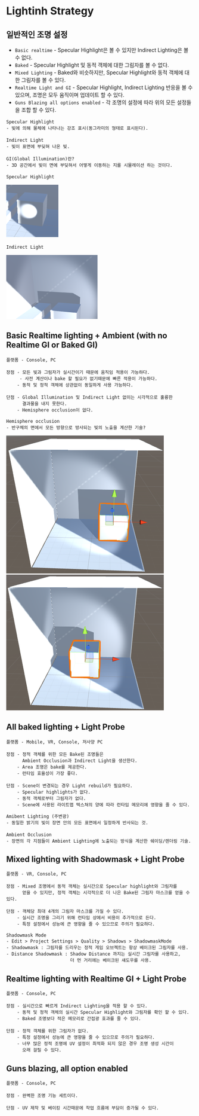 # Lightinh Strategy

## 일반적인 조명 설정
+ `Basic realtime` - Specular Highlight은 볼 수 있지만 Indirect Lighting은 볼 수 없다.
+ `Baked` - Specular Highlight 및 동적 객체에 대한 그림자를 볼 수 없다.
+ `Mixed Lighting` - Baked와 비슷하지만, Specular Highlight와 동적 객체에 대한 그림자를 볼 수 있다.
+ `Realtime Light and GI` - Specular Highlight, Indirect Lighting 반응을 볼 수 있으며, 조명은 모두 움직이며 업데이트 할 수 있다.
+ `Guns Blazing all options enabled` - 각 조명의 설정에 따라 위의 모든 설정들을 조합 할 수 있다. 

```
Specular Highlight
- 빛에 의해 물체에 나타나는 강조 표시(동그라미의 형태로 표시된다).

Indirect Light
- 빛이 표면에 부딪혀 나온 빛.

GI(Global Illumination)란?
- 3D 공간에서 빛이 면에 부딪혀서 어떻게 이동하는 지를 시물레이션 하는 것이다.
```

`Specular Highlight`

![](./Images/Specular.png)

`Indirect Light`

![](./Images/Indirect.png)

## Basic Realtime lighting + Ambient (with no Realtime GI or Baked GI)

```
플랫폼 - Console, PC

장점 - 모든 빛과 그림자가 실시간이기 때문에 움직임 적용이 가능하다.
     - 사전 계산이나 bake 할 필요가 없기때문에 빠른 적용이 가능하다. 
    - 동적 및 정적 객체에 상관없이 동일하게 사용 가능하다.

단점 - Global Illumination 및 Indirect Light 없이는 시각적으로 훌륭한 
      결과물을 내지 못한다.
    - Hemisphere occlusion이 없다.
```

```
Hemisphere occlusion
- 반구체의 면에서 모든 방향으로 방사되는 빛의 노출을 계산한 기술?
```

![](./Images/shadow_1.png)
![](./Images/shadow_2.png)

## All baked lighting + Light Probe

```
플랫폼 - Mobile, VR, Console, 저사양 PC

장점 - 정적 객체를 위한 모든 Bake된 조명들은 
      Ambient Occlusion과 Indirect Light을 생산한다.
    - Area 조명은 bake를 제공한다.
    - 런타임 효율성이 가장 좋다.

단점 - Scene이 변경되는 경우 Light rebuild가 필요하다.
    - Specular highlights가 없다.
    - 동적 객체로부터 그림자가 없다.
    - Scene에 사용된 라이트맵 텍스쳐의 양에 따라 런타임 메모리에 영향을 줄 수 있다.
```

```
Amibent Lighting (주변광)
- 동일한 밝기의 빛이 장면 안의 모든 표면에서 일정하게 반사되는 것.

Ambient Occlusion
- 장면의 각 지점들이 Ambient Lighting에 노출되는 방식을 계산한 쉐이딩/렌더링 기술. 
```

## Mixed lighting with Shadowmask + Light Probe

```
플랫폼 - VR, Console, PC

장점 - Mixed 조명에서 동적 객체는 실시간으로 Specular highlight와 그림자를 
      얻을 수 있지만, 정적 객체는 시각적으로 더 나은 Bake된 그림자 마스크를 얻을 수 있다.

단점 - 객체당 최대 4개의 그림자 마스크를 가질 수 있다.
    - 실시간 조명을 그리기 위해 런타임 상에서 비용이 추가적으로 든다.
    - 특정 설정에서 성능에 큰 영향을 줄 수 있으므로 주의가 필요하다.
```

```
Shadowmask Mode
- Edit > Project Settings > Quality > Shadows > ShadowmaskMode
- Shadowmask : 그림자를 드리우는 정적 게임 오브젝트는 항상 베이크된 그림자를 사용.
- Distance Shadowmask : Shadow Distance 까지는 실시간 그림자를 사용하고, 
                        더 먼 거리에는 베이크된 섀도우를 사용.
```

## Realtime lighting with Realtime GI + Light Probe

```
플랫폼 - Console, PC

장점 - 실시간으로 빠르게 Indirect Lighting을 적용 할 수 있다.
    - 동적 및 정적 객체의 실시간 Specular Highlight와 그림자를 확인 할 수 있다. 
    - Baked 조명보다 적은 메모리로 간접광 효과를 줄 수 있다.

단점 - 정적 객체를 위한 그림자가 없다.
    - 특정 설정에서 성능에 큰 영향을 줄 수 있으므로 주의가 필요하다.
    - 너무 많은 정적 조명에 UV 설정이 최적화 되지 않은 경우 조명 생성 시간이 
      오래 걸릴 수 있다.
```

## Guns blazing, all option enabled

```
플랫폼 - Console, PC

장점 - 완벽한 조명 기능 세트이다.

단점 - UV 제작 및 베이킹 시간때문에 작업 흐름에 부담이 증가될 수 있다.
```